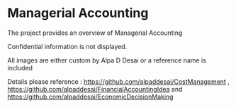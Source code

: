 # Managerial Accounting

The project provides an overview of Managerial Accounting

Confidential information is not displayed.


All images are either custom by Alpa D Desai or a reference name is included

Details please reference : https://github.com/alpaddesai/CostManagement , https://github.com/alpaddesai/FinancialAccountingIdea and https://github.com/alpaddesai/EconomicDecisionMaking
